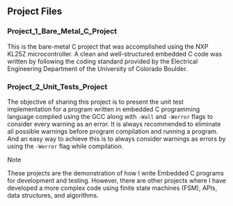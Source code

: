 ## Project Files

### Project_1_Bare_Metal_C_Project 
This is the bare-metal C project that was accomplished using the NXP KL25Z microcontroller. A clean and well-structured embedded C code was written by following the coding standard provided by the Electrical Engineering Department of the University of Colorado Boulder.

### Project_2_Unit_Tests_Project
The objective of sharing this project is to present the unit test implementation for a program written in embedded C programming language complied using the GCC along with ```-Wall``` and ```-Werror``` flags to consider every warning as an error. It is always recommended to eliminate all possible warnings before program compilation and running a program. And an easy way to achieve this is to always consider warnings as errors by using the ```-Werror``` flag while compilation.

> [!NOTE]
> These projects are the demonstration of how I write Embedded C programs for development and testing. However, there are other projects where I have developed a more complex code using finite state machines (FSM), APIs, data structures, and algorithms.
